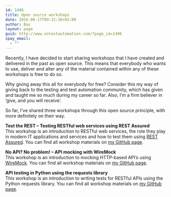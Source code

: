 ```yaml
---
id: 1496
title: Open source workshops
date: 2016-06-17T09:32:26+02:00
author: Bas
layout: page
guid: http://www.ontestautomation.com/?page_id=1496
spay_email:
  - ""
---
```

Recently, I have decided to start sharing workshops that I have created and delivered in the past as open source. This means that everybody who wants to use, deliver and alter any of the material contained within any of these workshops is free to do so.

Why giving away this all for everybody for free? Consider this my way of giving back to the testing and test automation community, which has given and taught me so much during my career so far. Also, I&#8217;m a firm believer in &#8216;give, and you will receive&#8217;.

So far, I&#8217;ve shared three workshops through this open source principle, with more definitely on their way.

**Test the REST &#8211; Testing RESTful web services using REST Assured**  
This workshop is an introduction to RESTful web services, the role they play in modern IT applications and services and how to test them using <a href="http://rest-assured.io/" target="_blank" rel="noopener noreferrer">REST Assured</a>. You can find all workshop materials on <a href="https://github.com/basdijkstra/rest-assured-workshop" target="_blank" rel="noopener noreferrer">my GitHub page</a>.

**No API? No problem! &#8211; API mocking with WireMock**  
This workshop is an introduction to mocking HTTP-based API&#8217;s using <a href="http://wiremock.org/" target="_blank" rel="noopener noreferrer">WireMock</a>. You can find all workshop materials on <a href="https://github.com/basdijkstra/wiremock-workshop" target="_blank" rel="noopener noreferrer">my GitHub page</a>.

**API testing in Python using the requests library**  
This workshop is an introduction to writing tests for RESTful APIs using the Python requests library. You can find all workshop materials on <a href="https://github.com/basdijkstra/requests-workshop" target="_blank" rel="noopener noreferrer">my GitHub page</a>.